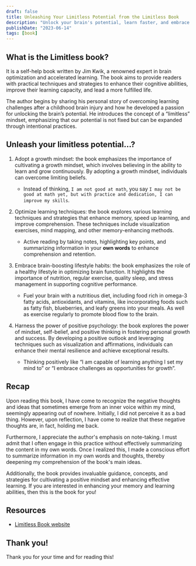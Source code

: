 ```yaml
---
draft: false
title: Unleashing Your Limitless Potential from the Limitless Book
description: "Unlock your brain's potential, learn faster, and embrace a positive mindset with practical techniques from the Limitless book."
publishDate: "2023-06-14"
tags: [book]
---
```


## What is the Limitless book?

It is a self-help book written by Jim Kwik, a renowned expert in brain optimization and accelerated learning. The book aims to provide readers with practical techniques and strategies to enhance their cognitive abilities, improve their learning capacity, and lead a more fulfilled life.

The author begins by sharing his personal story of overcoming learning challenges after a childhood brain injury and how he developed a passion for unlocking the brain’s potential. He introduces the concept of a “limitless” mindset, emphasizing that our potential is not fixed but can be expanded through intentional practices.

## Unleash your limitless potential…?

1. Adopt a growth mindset: the book emphasizes the importance of cultivating a growth mindset, which involves believing in the ability to learn and grow continuously. By adopting a growth mindset, individuals can overcome limiting beliefs.

   - Instead of thinking, `I am not good at math`, you say `I may not be good at math yet, but with practice and dedication, I can improve my skills`.

2. Optimize learning techniques: the book explores various learning techniques and strategies that enhance memory, speed up learning, and improve comprehension. These techniques include visualization exercises, mind mapping, and other memory-enhancing methods.

   - Active reading by taking notes, highlighting key points, and summarizing information in your **own words** to enhance comprehension and retention.

3. Embrace brain-boosting lifestyle habits: the book emphasizes the role of a healthy lifestyle in optimizing brain function. It highlights the importance of nutrition, regular exercise, quality sleep, and stress management in supporting cognitive performance.

   - Fuel your brain with a nutritious diet, including food rich in omega-3 fatty acids, antioxidants, and vitamins, like incorporating foods such as fatty fish, blueberries, and leafy greens into your meals. As well as exercise regularly to promote blood flow to the brain.

4. Harness the power of positive psychology: the book explores the power of mindset, self-belief, and positive thinking in fostering personal growth and success. By developing a positive outlook and leveraging techniques such as visualization and affirmations, individuals can enhance their mental resilience and achieve exceptional results.
   - Thinking positively like “I am capable of learning anything I set my mind to” or “I embrace challenges as opportunities for growth”.

## Recap

Upon reading this book, I have come to recognize the negative thoughts and ideas that sometimes emerge from an inner voice within my mind, seemingly appearing out of nowhere. Initially, I did not perceive it as a bad thing. However, upon reflection, I have come to realize that these negative thoughts are, in fact, holding me back.

Furthermore, I appreciate the author's emphasis on note-taking. I must admit that I often engage in this practice without effectively summarizing the content in my own words. Once I realized this, I made a conscious effort to summarize information in my own words and thoughts, thereby deepening my comprehension of the book's main ideas.

Additionally, the book provides invaluable guidance, concepts, and strategies for cultivating a positive mindset and enhancing effective learning. If you are interested in enhancing your memory and learning abilities, then this is the book for you!

## Resources

- <a href="https://www.limitlessbook.com/" target="_blank" rel="noopener noreferrer">Limitless Book website</a>

## Thank you!

Thank you for your time and for reading this!
